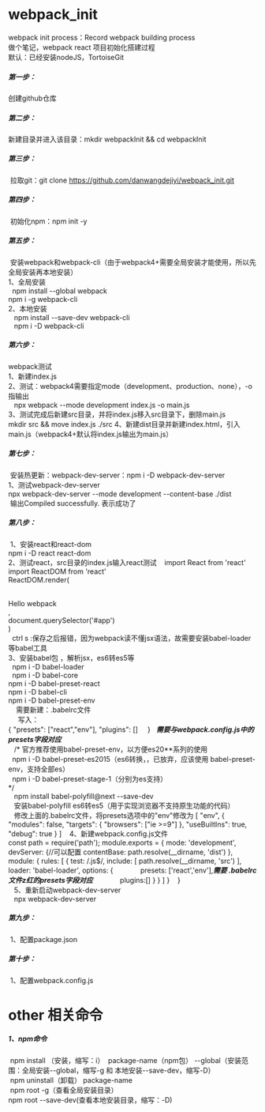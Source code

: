 # webpack_init
webpack init process：Record webpack building process <br> 
做个笔记，webpack react 项目初始化搭建过程 <br> 
默认：已经安装nodeJS，TortoiseGit <br> 
##### 第一步：
  创建github仓库
##### 第二步：
  新建目录并进入该目录：mkdir webpackInit && cd webpackInit
##### 第三步：
  拉取git：git clone https://github.com/danwangdejiyi/webpack_init.git
##### 第四步：
  初始化npm：npm init -y
##### 第五步：
  安装webpack和webpack-cli（由于webpack4+需要全局安装才能使用，所以先全局安装再本地安装） <br>
  1、全局安装 <br>
    npm install --global webpack  <br>
    npm i -g webpack-cli <br>
  2、本地安装 <br>
    npm install --save-dev webpack-cli <br>
    npm i -D webpack-cli <br>
##### 第六步：
  webpack测试 <br>
  1、新建index.js <br>
  2、测试：webpack4需要指定mode（development、production、none），-o 指输出 <br>
    npx webpack --mode development index.js -o main.js <br>
  3、测试完成后新建src目录，并将index.js移入src目录下，删除main.js <br>
    mkdir src && move index.js ./src
  4、新建dist目录并新建index.html，引入main.js（webpack4+默认将index.js输出为main.js）
##### 第七步：
  安装热更新：webpack-dev-server：npm i -D webpack-dev-server <br>
  1、测试webpack-dev-server <br>
  npx webpack-dev-server --mode development --content-base ./dist <br>
  输出Compiled successfully. 表示成功了
##### 第八步：
  1、安装react和react-dom <br>
    npm i -D react react-dom <br>
  2、测试react，src目录的index.js输入react测试
    import React from 'react' <br>
    import ReactDOM from 'react' <br>
    ReactDOM.render( <br>
      <div>Hello webpack</div>, <br>
      document.querySelector('#app') <br>
    ) <br>
    ctrl s :保存之后报错，因为webpack读不懂jsx语法，故需要安装babel-loader等babel工具 <br>
  3、安装babel包 ，解析jsx，es6转es5等 <br>
    npm i -D babel-loader <br>
    npm i -D babel-core <br>
    npm i -D babel-preset-react <br>
    npm i -D babel-cli <br>
    npm i -D babel-preset-env <br>
      需要新建：.babelrc文件 <br>
      写入： <br>
      { 
         "presets": ["react","env"], 
         "plugins": [] 
      }   ___需要与webpack.config.js中的presets字段对应___ <br>
    /* 官方推荐使用babel-preset-env，以方便es20**系列的使用 <br>
      npm i -D babel-preset-es2015（es6转换，，已放弃，应该使用 babel-preset-env，支持全部es） <br>
      npm i -D babel-preset-stage-1（分别为es支持） <br>
    */ <br>
    npm install babel-polyfill@next --save-dev <br>
    安装babel-polyfill es6转es5（用于实现浏览器不支持原生功能的代码） <br>
    修改上面的.babelrc文件，将presets选项中的"env"修改为
        [
            "env",
            {
                "modules": false,
                "targets": {
                   "browsers": ["ie >=9"]
                },
                "useBuiltIns": true,
                "debug": true
            }
        ]
    4、新建webpack.config.js文件 <br>
    const path = require('path');
    module.exports = {
      mode: 'development',
      devServer: {//可以配置
        contentBase: path.resolve(__dirname, 'dist')
      },
      module: {
        rules: [
          {
            test: /\.js$/,
            include: [
              path.resolve(__dirname, 'src')
            ],
            loader: 'babel-loader',
            options: {
              presets: ['react','env'],___需要 .babelrc文件z红的presets字段对应___
              plugins:[]
            }
          }
        ]
      }
    } <br>
    5、重新启动webpack-dev-server <br>
    npx webpack-dev-server
##### 第九步：
  1、配置package.json <br>
  
##### 第十步：
  1、配置webpack.config.js <br>







# other 相关命令
##### 1、npm命令
  npm install （安装，缩写：i）  package-name（npm包） --global（安装范围：全局安装--global，缩写-g 和 本地安装--save-dev，缩写-D）<br>
  npm uninstall（卸载） package-name <br>
  npm root -g（查看全局安装目录） <br>
  npm root --save-dev(查看本地安装目录，缩写：-D) <br>
